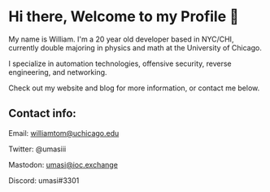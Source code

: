 # Hi there, Welcome to my Profile 👋

My name is William. I'm a 20 year old developer based in NYC/CHI, currently double majoring in physics and math at the University of Chicago.

I specialize in automation technologies, offensive security, reverse engineering, and networking.

Check out my website and blog for more information, or contact me below.

## Contact info:
Email: williamtom@uchicago.edu

Twitter: @umasiii

Mastodon: umasi@ioc.exchange

Discord: umasi#3301
